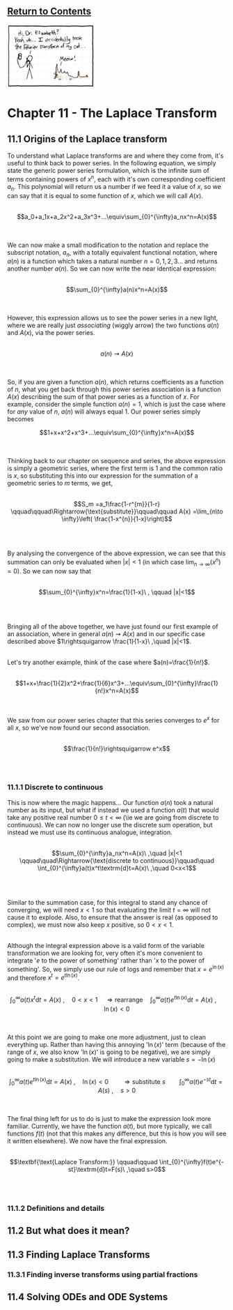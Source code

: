 <script type="text/x-mathjax-config">
  MathJax.Hub.Config({
    tex2jax: {
      inlineMath: [ ['$','$'], ["\\(","\\)"] ],
      processEscapes: true
    }
  });
</script>

<script type="text/javascript" async
  src="https://cdnjs.cloudflare.com/ajax/libs/mathjax/2.7.5/MathJax.js?config=TeX-MML-AM_CHTML">
</script>
<script type="text/javascript" src="tutorialSheetScripts.js"> </script>
<link rel="stylesheet" type="text/css" media="all" href="styles.css">

## [Return to Contents](notes-contents)

<img src="figs/xkcdFourierCat.jpg" width="200"/>

# Chapter 11 - The Laplace Transform

## <a id="origins-of-laplace"></a>11.1 Origins of the Laplace transform
To understand what Laplace transforms are and where they come from, it's useful to think back to power series. In the following equation, we simply state the generic power series formulation, which is the infinite sum of terms containing powers of $x^n$, each with it's own corresponding coefficient $a_n$. This polynomial will return us a number if we feed it a value of $x$, so we can say that it is equal to some function of $x$, which we will call $A(x)$. <br><br>

$$a_0+a_1x+a_2x^2+a_3x^3+...\equiv\sum_{0}^{\infty}a_nx^n=A(x)$$

<br><br>
We can now make a small modification to the notation and replace the subscript notation, $a_n$, with a totally equivalent functional notation, where $a(n)$ is a function which takes a natural number $n=0,1,2,3...$ and returns another number $a(n)$. So we can now write the near identical expression:<br><br>

$$\sum_{0}^{\infty}a(n)x^n=A(x)$$

<br><br>
However, this expression allows us to see the power series in a new light, where we are really just *associating* (wiggly arrow) the two functions $a(n)$ and $A(x)$, via the power series. <br><br>

$$a(n)\rightsquigarrow A(x)$$

<br><br>
So, if you are given a function $a(n)$, which returns coefficients as a function of $n$,  what you get back through this power series association is a function $A(x)$ describing the sum of that power series as a function of $x$. For example, consider the simple function $a(n)=1$, which is just the case where for *any* value of $n$, $a(n)$ will always equal 1. Our power series simply becomes

$$1+x+x^2+x^3+...\equiv\sum_{0}^{\infty}x^n=A(x)$$

<br><br>
Thinking back to our chapter on sequence and series, the above expression is simply a geometric series, where the first term is 1 and the common ratio is $x$, so substituting this into our expression for the summation of a geometric series to $m$ terms, we get,<br><br>

$$S_m   =a_1\frac{1-r^{m}}{1-r} \qquad\qquad\Rightarrow{\text{substitute}}\qquad\qquad
A(x)   =\lim_{n\to \infty}\left( \frac{1-x^{n}}{1-x}\right)$$

<br><br>

By analysing the convergence of the above expression, we can see that this summation can only be evaluated when $|x|<1$ (in which case $\lim_{n\to\infty}(x^n)=0)$. So we can now say that
<br><br>

$$\sum_{0}^{\infty}x^n=\frac{1}{1-x}\ , \qquad |x|<1$$

<br><br>

Bringing all of the above together,  we have just found our first example of an association, where in general $a(n)\rightsquigarrow A(x)$ and in our specific case described above $1\rightsquigarrow \frac{1}{1-x}\ ,\quad |x|<1$.
<br><br>

Let's try another example, think of the case where $a(n)=\frac{1}{n!}$.<br><br>

$$1+x+\frac{1}{2}x^2+\frac{1}{6}x^3+...\equiv\sum_{0}^{\infty}\frac{1}{n!}x^n=A(x)$$

<br><br>
We saw from our power series chapter that this series converges to $e^x$ for all $x$, so we've now found our second association.<br><br>

$$\frac{1}{n!}\rightsquigarrow e^x$$

<br><br>

### 11.1.1 Discrete to continuous
This is now where the magic happens... Our function $a(n)$ took a natural number as its input, but what if instead we used a function $a(t)$ that would take any positive real number $0\leq t<\infty$ (\ie we are going from discrete to continuous). We can now no longer use the discrete sum operation, but instead we must use its continuous analogue, integration.<br><br>

$$\sum_{0}^{\infty}a_nx^n=A(x)\ ,\quad |x|<1
\qquad\quad\Rightarrow{\text{discrete to continuous}}\qquad\quad
\int_{0}^{\infty}a(t)x^t\textrm{d}t=A(x)\ ,\quad 0<x<1$$

<br><br>

Similar to the summation case, for this integral to stand any chance of converging, we will need $x<1$ so that evaluating the limit $t=\infty$ will not cause it to explode. Also, to ensure that the answer is real (as opposed to complex), we must now also keep $x$ positive, so $0<x<1$. <br><br>

Although the integral expression above is a valid form of the variable transformation we are looking for, very often it's more convenient to integrate '$e$ to the power of something' rather than '$x$ to the power of something'. So, we simply use our rule of logs and remember that $x=e^{\ln(x)}$ and therefore $x^t=e^{t\ln(x)}$.<br><br> 

$$\int_{0}^{\infty}a(t)x^t\textrm{d}t=A(x)\ ,\quad 0<x<1 
\quad\Rightarrow{\text{rearrange}}\quad
\int_{0}^{\infty}a(t)e^{t\ln(x)}\textrm{d}t=A(x)\ ,\quad \ln(x)<0$$

<br><br>
At this point we are going to make one more adjustment, just to clean everything up. Rather than having this annoying '$\ln(x)$' term (because of the range of $x$, we also know '$\ln(x)$' is going to be negative), we are simply going to make a substitution. We will introduce a new variable $s=-\ln(x)$ <br><br>

$$\int_{0}^{\infty}a(t)e^{t\ln(x)}\textrm{d}t=A(x)\ ,\quad \ln(x)<0
\qquad\Rightarrow{\text{substitute $s$}}\qquad
\int_{0}^{\infty}a(t)e^{-st}\textrm{d}t=A(s)\ ,\quad s>0$$

<br><br>
The final thing left for us to do is just to make the expression look more familiar. Currently, we have the function $a(t)$, but more typically, we call functions $f(t)$ (not that this makes any difference, but this is how you will see it written elsewhere). We now have the final expression. <br><br>

$$\textbf{\text{Laplace Transform:}} \qquad\qquad \int_{0}^{\infty}f(t)e^{-st}\textrm{d}t=F(s)\ ,\quad s>0$$

<br><br>

### 11.1.2 Definitions and details

## <a id="what-does-it-mean"></a>11.2 But what does it mean?

## <a id="finding-laplace"></a>11.3 Finding Laplace Transforms
### 11.3.1 Finding inverse transforms using partial fractions

## <a id="solving-ODE"></a>11.4 Solving ODEs and ODE Systems